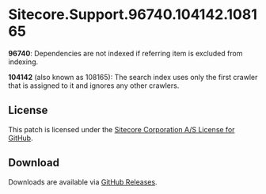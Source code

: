 # Sitecore.Support.96740.104142.108165
**96740**: Dependencies are not indexed if referring item is excluded from indexing.

**104142** (also known as 108165): The search index uses only the first crawler that is assigned to it and ignores any other crawlers.

## License  
This patch is licensed under the [Sitecore Corporation A/S License for GitHub](https://github.com/sitecoresupport/Sitecore.Support.104142.108165/blob/master/LICENSE).  

## Download  
Downloads are available via [GitHub Releases](https://github.com/sitecoresupport/Sitecore.Support.104142.108165/releases).  
